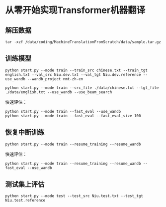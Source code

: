 # 从零开始实现Transformer机器翻译
## 解压数据
```shell
tar -xzf /data/coding/MachineTranslationFromScratch/data/sample.tar.gz 
```
## 训练模型
```shell
python start.py --mode train --train_src chinese.txt --train_tgt english.txt --val_src Niu.dev.txt --val_tgt Niu.dev.reference --use_wandb --wandb_project nmt-zh-en
```
```shell
python start.py --mode train --src_file ./data/chinese.txt --tgt_file ./data/english.txt --use_wandb --use_beam_search
```
快速评估：
```shell
python start.py --mode train --fast_eval --use_wandb
python start.py --mode train --fast_eval --fast_eval_size 100
```
## 恢复中断训练
```shell
python start.py --mode train --resume_training --resume_wandb
```
快速评估：
```shell
python start.py --mode train --resume_training --resume_wandb --fast_eval --use_wandb
```
## 测试集上评估
```shell
python start.py --mode test --test_src Niu.test.txt --test_tgt Niu.test.reference
```
